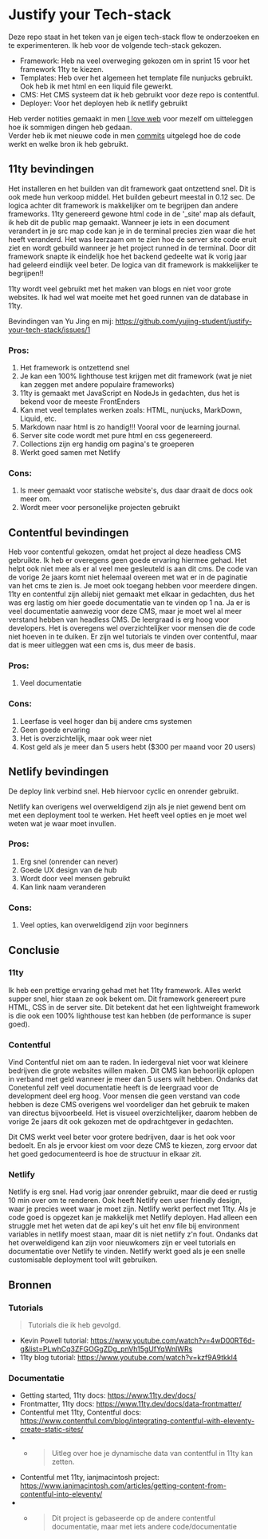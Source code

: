 # Justify your Tech-stack
Deze repo staat in het teken van je eigen tech-stack flow te onderzoeken en te experimenteren. Ik heb voor de volgende tech-stack gekozen.

- Framework: Heb na veel overweging gekozen om in sprint 15 voor het framework 11ty te kiezen.
- Templates: Heb over het algemeen het template file nunjucks gebruikt. Ook heb ik met html en een liquid file gewerkt.
- CMS: Het CMS systeem dat ik heb gebruikt voor deze repo is contentful.
- Deployer: Voor het deployen heb ik netlify gebruikt

Heb verder notities gemaakt in men [I love web](https://github.com/Anna-Kyra/i-love-web/wiki/Eleventy) voor mezelf om uitteleggen hoe ik sommigen dingen heb gedaan. <br>
Verder heb ik met nieuwe code in men [commits](https://github.com/Anna-Kyra/11ty-framework/commits/main/) uitgelegd hoe de code werkt en welke bron ik heb gebruikt.

## 11ty bevindingen
Het installeren en het builden van dit framework gaat ontzettend snel. Dit is ook mede hun verkoop middel. Het builden gebeurt meestal in 0.12 sec.
De logica achter dit framework is makkelijker om te begrijpen dan andere frameworks.
11ty genereerd gewone html code in de '_site' map  als default, ik heb dit de public map gemaakt. 
Wanneer je iets in een document verandert in je src map code kan je in de terminal precies zien waar die het heeft veranderd.
Het was leerzaam om te zien hoe de server site code eruit ziet en wordt gebuild wanneer je het project runned in de terminal.
Door dit framework snapte ik eindelijk hoe het backend gedeelte wat ik vorig jaar had geleerd eindlijk veel beter. 
De logica van dit framework is makkelijker te begrijpen!! 


11ty wordt veel gebruikt met het maken van blogs en niet voor grote websites. 
Ik had wel wat moeite met het goed runnen van de database in 11ty.

Bevindingen van Yu Jing en mij: https://github.com/yujing-student/justify-your-tech-stack/issues/1

### Pros:
1. Het framework is ontzettend snel
2. Je kan een 100% lighthouse test krijgen met dit framework (wat je niet kan zeggen met andere populaire frameworks)
3. 11ty is gemaakt met JavaScript en NodeJs in gedachten, dus het is bekend voor de meeste FrontEnders
4. Kan met veel templates werken zoals: HTML, nunjucks, MarkDown, Liquid, etc.
5. Markdown naar html is zo handig!!! Vooral voor de learning journal.
6. Server site code wordt met pure html en css gegenereerd.
7. Collections zijn erg handig om pagina's te groeperen
8. Werkt goed samen met Netlify

### Cons:
1. Is meer gemaakt voor statische website's, dus daar draait de docs ook meer om.
2. Wordt meer voor personelijke projecten gebruikt


## Contentful bevindingen
Heb voor contentful gekozen, omdat het project al deze headless CMS gebruikte.
Ik heb er overegens geen goede ervaring hiermee gehad. 
Het helpt ook niet mee als er al veel mee gesleuteld is aan dit cms. 
De code van de vorige 2e jaars komt niet helemaal overeen met wat er in de paginatie van het cms te zien is.
Je moet ook toegang hebben voor meerdere dingen. 
11ty en contentful zijn allebij niet gemaakt met elkaar in gedachten, dus het was erg lastig om hier goede documentatie van te vinden op 1 na.
Ja er is veel documentatie aanwezig voor deze CMS, maar je moet wel al meer verstand hebben van headless CMS. De leergraad is erg hoog voor developers. Het is overegens wel overzichtelijker voor mensen die de code niet hoeven in te duiken.
Er zijn wel tutorials te vinden over contentful, maar dat is meer uitleggen wat een cms is, dus meer de basis.

### Pros:
1. Veel documentatie
   
### Cons:
1.  Leerfase is veel hoger dan bij andere cms systemen
2.  Geen goede ervaring
3.  Het is overzichtelijk, maar ook weer niet
4.  Kost geld als je meer dan 5 users hebt ($300 per maand voor 20 users)

## Netlify bevindingen
De deploy link verbind snel. Heb hiervoor cyclic en onrender gebruikt. 

Netlify kan overigens wel overweldigend zijn als je niet gewend bent om met een deployment tool te werken. Het heeft veel opties en je moet wel weten wat je waar moet invullen.

### Pros:
1. Erg snel (onrender can never)
2. Goede UX design van de hub
3. Wordt door veel mensen gebruikt
4. Kan link naam veranderen
   
### Cons:
1. Veel opties, kan overweldigend zijn voor beginners

## Conclusie
### 11ty
Ik heb een prettige ervaring gehad met het 11ty framework. Alles werkt supper snel, hier staan ze ook bekent om. Dit framework genereert pure HTML, CSS in de server site. Dit betekent dat het een lightweight framework is die ook een 100% lighthouse test kan hebben (de performance is super goed). 

### Contentful
Vind Contentful niet om aan te raden. In iedergeval niet voor wat kleinere bedrijven die grote websites willen maken. Dit CMS kan behoorlijk oplopen in verband met geld wanneer je meer dan 5 users wilt hebben. Ondanks dat Conetenful zelf veel documentatie heeft is de leergraad voor de development deel erg hoog. Voor mensen die geen verstand van code hebben is deze CMS overigens wel voordeliger dan het gebruik te maken van directus bijvoorbeeld. Het is visueel overzichtelijker, daarom hebben de vorige 2e jaars dit ook gekozen met de opdrachtgever in gedachten. 

Dit CMS werkt veel beter voor grotere bedrijven, daar is het ook voor bedoelt. En als je ervoor kiest om voor deze CMS te kiezen, zorg ervoor dat het goed gedocumenteerd is hoe de structuur in elkaar zit.

### Netlify
Netlify is erg snel. Had vorig jaar onrender gebruikt, maar die deed er rustig 10 min over om te renderen. Ook heeft Netlify een user friendly design, waar je precies weet waar je moet zijn. Netlify werkt perfect met 11ty. Als je code goed is opgezet kan je makkelijk met Netlify deployen. Had alleen een struggle met het weten dat de api key's uit het env file bij environment variables in netlify moest staan, maar dit is niet netlify z'n fout. 
Ondanks dat het overweldigend kan zijn voor nieuwkomers zijn er veel tutorials en documentatie over Netlify te vinden. 
Netlify werkt goed als je een snelle customisable deployment tool wilt gebruiken.


## Bronnen
### Tutorials
> Tutorials die ik heb gevolgd.
- Kevin Powell tutorial: https://www.youtube.com/watch?v=4wD00RT6d-g&list=PLwhCq3ZFGOGgZDg_pnVh15gUfYqWnlWRs
- 11ty blog tutorial: https://www.youtube.com/watch?v=kzf9A9tkkl4

### Documentatie
- Getting started, 11ty docs: https://www.11ty.dev/docs/
- Frontmatter, 11ty docs: https://www.11ty.dev/docs/data-frontmatter/
- Contentful met 11ty, Contentful docs: https://www.contentful.com/blog/integrating-contentful-with-eleventy-create-static-sites/
- - > Uitleg over hoe je dynamische data van contentful in 11ty kan zetten.
- Contentful met 11ty, ianjmacintosh project: https://www.ianjmacintosh.com/articles/getting-content-from-contentful-into-eleventy/
- - > Dit project is gebaseerde op de andere contentful documentatie, maar met iets andere code/documentatie

